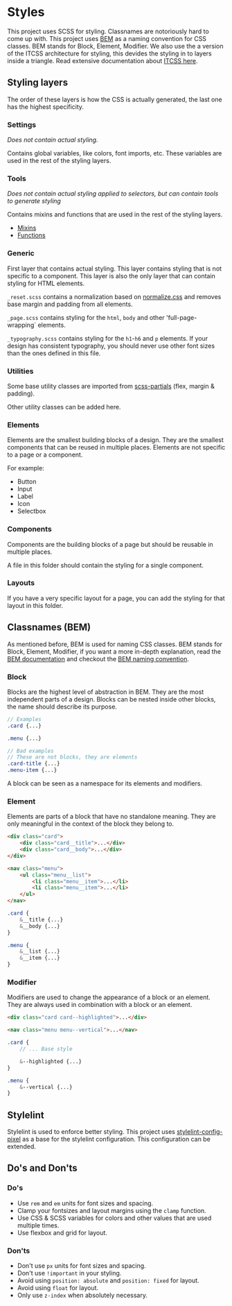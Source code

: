# Styles

This project uses SCSS for styling. Classnames are notoriously hard to come up with. This project uses [BEM](http://getbem.com/) as a naming convention for CSS classes. BEM stands for Block, Element, Modifier. We also use the a version of the ITCSS architecture for styling, this devides the styling in to layers inside a triangle. Read extensive documentation about [ITCSS here](https://www.xfive.co/blog/itcss-scalable-maintainable-css-architecture/).

## Styling layers

The order of these layers is how the CSS is actually generated, the last one has the highest specificity.

### Settings

_Does not contain actual styling._

Contains global variables, like colors, font imports, etc. These variables are used in the rest of the styling layers.

### Tools

_Does not contain actual styling applied to selectors, but can contain tools to generate styling_

Contains mixins and functions that are used in the rest of the styling layers.

-   [Mixins](https://sass-lang.com/documentation/at-rules/mixin)
-   [Functions](https://sass-lang.com/documentation/at-rules/function)

### Generic

First layer that contains actual styling. This layer contains styling that is not specific to a component. This layer is also the only layer that can contain styling for HTML elements.

`_reset.scss` contains a normalization based on [normalize.css](https://necolas.github.io/normalize.css/) and removes base margin and padding from all elements.

`_page.scss` contains styling for the `html`, `body` and other 'full-page-wrapping` elements.

`_typography.scss` contains styling for the `h1`-`h6` and `p` elements. If your design has consistent typography, you should never use other font sizes than the ones defined in this file.

### Utilities

Some base utility classes are imported from [scss-partials](https://github.com/Willem-Jaap/scss-partials) (flex, margin & padding).

Other utility classes can be added here.

### Elements

Elements are the smallest building blocks of a design. They are the smallest components that can be reused in multiple places. Elements are not specific to a page or a component.

For example:

-   Button
-   Input
-   Label
-   Icon
-   Selectbox

### Components

Components are the building blocks of a page but should be reusable in multiple places.

A file in this folder should contain the styling for a single component.

### Layouts

If you have a very specific layout for a page, you can add the styling for that layout in this folder.

## Classnames (BEM)

As mentioned before, BEM is used for naming CSS classes. BEM stands for Block, Element, Modifier, if you want a more in-depth explanation, read the [BEM documentation](http://getbem.com/) and checkout the [BEM naming convention](https://en.bem.info/methodology/quick-start/).

### Block

Blocks are the highest level of abstraction in BEM. They are the most independent parts of a design. Blocks can be nested inside other blocks,
the name should describe its purpose.

```scss
// Examples
.card {...}

.menu {...}

// Bad examples
// These are not blocks, they are elements
.card-title {...}
.menu-item {...}
```

A block can be seen as a namespace for its elements and modifiers.

### Element

Elements are parts of a block that have no standalone meaning. They are only meaningful in the context of the block they belong to.

```html
<div class="card">
    <div class="card__title">...</div>
    <div class="card__body">...</div>
</div>

<nav class="menu">
    <ul class="menu__list">
        <li class="menu__item">...</li>
        <li class="menu__item">...</li>
    </ul>
</nav>
```

```scss
.card {
    &__title {...}
    &__body {...}
}

.menu {
    &__list {...}
    &__item {...}
}
```

### Modifier

Modifiers are used to change the appearance of a block or an element. They are always used in combination with a block or an element.

```html
<div class="card card--highlighted">...</div>

<nav class="menu menu--vertical">...</nav>
```

```scss
.card {
    // ... Base style

    &--highlighted {...}
}

.menu {
    &--vertical {...}
}
```

## Stylelint

Stylelint is used to enforce better styling. This project uses [stylelint-config-pixel](https://github.com/pixel-perfect-agency/stylelint-config-pixel) as a base for the stylelint configuration. This configuration can be extended.

## Do's and Don'ts

### Do's

-   Use `rem` and `em` units for font sizes and spacing.
-   Clamp your fontsizes and layout margins using the `clamp` function.
-   Use CSS & SCSS variables for colors and other values that are used multiple times.
-   Use flexbox and grid for layout.

### Don'ts

-   Don't use `px` units for font sizes and spacing.
-   Don't use `!important` in your styling.
-   Avoid using `position: absolute` and `position: fixed` for layout.
-   Avoid using `float` for layout.
-   Only use `z-index` when absolutely necessary.
